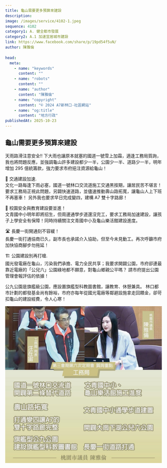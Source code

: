 ```yaml
---
title: 龜山需要更多預算來建設
description:
image: /images/service/4102-1.jpeg
sequence: 4102
category1: A. 健全都市發展
category2: A.1 加速宜居城市建設
link: https://www.facebook.com/share/p/19pd54f5uN/
author: 陳雅倫

head:
  meta:
    - name: "keywords"
      content: ""
    - name: "robots"
      content: ""
    - name: "author"
      content: "陳雅倫"
    - name: "copyright"
      content: "© 2024 A7新林口-社區網站"
    - name: "og:title"
      content: "地方行政"
publishedAt: 2025-10-23
---
```


## 龜山需要更多預算來建設

天雨路滑注意安全‼️ 下大雨也讓原本就塞的國道一號雪上加霜，適逢工務局質詢，我也將問題反應，並強調龜山許多建設都少一半，公園少一半、道路少一半，明年增加 295 億統籌款，強力要求市府挹注資源給龜山！

🚗 交通建設加速.  
文化一路每逢下雨必塞，國道一號林口交流道施工交通黑按期，讓居民苦不堪言！要求工務局正視此問題，另闢快速道路，並儘速推動壽山路拓寬，讓龜山人上下班不再塞車！
另外我也要求早日完成變四，建構 A7 雙十字路廊！

🏫 校園安全與教育建設要並進！  
文青國中小明年即將招生，但周邊通學步道還沒完工，要求工務局加速建設，讓孩子上學安全有保障！同時持續關注文青國中小及龜山樂活館建設進度。

🛣️ 長慶一街開通刻不容緩！  
長慶一街打通協商已久，副市長也承諾介入協助，但至今未見動工。再次呼籲市府加快協商腳步勿拖延！

🏗️ 公園建設別再打槍.  
國光發電廠在龜山，污染我們承擔、電力全民共享；我要求開闢公園，市府卻連最靠近電廠的「公兒六」公園綠地都不願意，對龜山鄉親公平嗎？
請市府提出公園管理會報評估的依據！

公九公園是旗艦級公園，應設置旗艦型科教圖書館，讓教育、休憩兼具。
林口都市計劃的都發基金尚有餘裕，市府亦每年從國光電廠等鄰避設施拿走回饋金，卻苛扣龜山的建設經費，令人心寒！

![s4102-1.jpeg](/images/service/s4102-1.jpeg)
